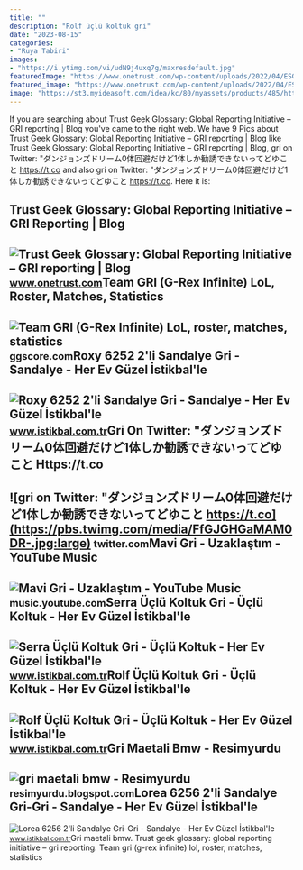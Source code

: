 ```yaml
---
title: ""
description: "Rolf üçlü koltuk gri"
date: "2023-08-15"
categories:
- "Ruya Tabiri"
images:
- "https://i.ytimg.com/vi/udN9j4uxq7g/maxresdefault.jpg"
featuredImage: "https://www.onetrust.com/wp-content/uploads/2022/04/ESG-Standards-vs-Frameworks-vs-Ratings.png"
featured_image: "https://www.onetrust.com/wp-content/uploads/2022/04/ESG-Standards-vs-Frameworks-vs-Ratings.png"
image: "https://st3.myideasoft.com/idea/kc/80/myassets/products/485/https-istikbal-mncdn-com-mnresize-1280-720-img-image-tr-23loe62560220002-2.jpg?revision=1668436822"
---
```


If you are searching about Trust Geek Glossary: Global Reporting Initiative – GRI reporting | Blog you've came to the right web. We have 9 Pics about Trust Geek Glossary: Global Reporting Initiative – GRI reporting | Blog like Trust Geek Glossary: Global Reporting Initiative – GRI reporting | Blog, gri on Twitter: "ダンジョンズドリーム0体回避だけど1体しか勧誘できないってどゆこと https://t.co and also gri on Twitter: "ダンジョンズドリーム0体回避だけど1体しか勧誘できないってどゆこと https://t.co. Here it is:

Trust Geek Glossary: Global Reporting Initiative – GRI Reporting | Blog
-----------------------------------------------------------------------

 ![Trust Geek Glossary: Global Reporting Initiative – GRI reporting | Blog](https://www.onetrust.com/wp-content/uploads/2022/04/ESG-Standards-vs-Frameworks-vs-Ratings.png) <small>www.onetrust.com</small>Team GRI (G-Rex Infinite) LoL, Roster, Matches, Statistics
----------------------------------------------------------

 ![Team GRI (G-Rex Infinite) LoL, roster, matches, statistics](https://ggscore.com/media/logo/t36403.png) <small>ggscore.com</small>Roxy 6252 2'li Sandalye Gri - Sandalye - Her Ev Güzel İstikbal'le
-----------------------------------------------------------------

 ![Roxy 6252 2'li Sandalye Gri - Sandalye - Her Ev Güzel İstikbal'le](https://st.myideasoft.com/idea/kc/80/myassets/products/874/https-istikbal-mncdn-com-mnresize-1280-720-img-image-tr-23rox62520220001-3.jpg?revision=1668436884) <small>www.istikbal.com.tr</small>Gri On Twitter: "ダンジョンズドリーム0体回避だけど1体しか勧誘できないってどゆこと Https://t.co
---------------------------------------------------------------

 ![gri on Twitter: "ダンジョンズドリーム0体回避だけど1体しか勧誘できないってどゆこと https://t.co](https://pbs.twimg.com/media/FfGJGHGaMAM0DR-.jpg:large) <small>twitter.com</small>Mavi Gri - Uzaklaştım - YouTube Music
-------------------------------------

 ![Mavi Gri - Uzaklaştım - YouTube Music](https://i.ytimg.com/vi/udN9j4uxq7g/maxresdefault.jpg) <small>music.youtube.com</small>Serra Üçlü Koltuk Gri - Üçlü Koltuk - Her Ev Güzel İstikbal'le
--------------------------------------------------------------

 ![Serra Üçlü Koltuk Gri - Üçlü Koltuk - Her Ev Güzel İstikbal'le](https://st3.myideasoft.com/idea/kc/80/myassets/products/278/https-istikbal-mncdn-com-mnresize-1280-720-img-image-tr-201sera0403000003-2.jpg?revision=1670585523) <small>www.istikbal.com.tr</small>Rolf Üçlü Koltuk Gri - Üçlü Koltuk - Her Ev Güzel İstikbal'le
-------------------------------------------------------------

 ![Rolf Üçlü Koltuk Gri - Üçlü Koltuk - Her Ev Güzel İstikbal'le](https://st3.myideasoft.com/idea/kc/80/myassets/products/212/https-istikbal-mncdn-com-mnresize-1280-720-img-image-tr-201rlkggh04000001-3.jpg?revision=1670585470) <small>www.istikbal.com.tr</small>Gri Maetali Bmw - Resimyurdu
----------------------------

 ![gri maetali bmw - Resimyurdu](https://1.bp.blogspot.com/-51o_uBk162M/Wm19HO-5G-I/AAAAAAAAK5k/gmsn8qohLQkqC15R4dJlGJfnaBOVKUaNQCK4BGAYYCw/s1600/gri%2Bmaetali%2Bbmw.jpg) <small>resimyurdu.blogspot.com</small>Lorea 6256 2'li Sandalye Gri-Gri - Sandalye - Her Ev Güzel İstikbal'le
----------------------------------------------------------------------

 ![Lorea 6256 2'li Sandalye Gri-Gri - Sandalye - Her Ev Güzel İstikbal'le](https://st3.myideasoft.com/idea/kc/80/myassets/products/485/https-istikbal-mncdn-com-mnresize-1280-720-img-image-tr-23loe62560220002-2.jpg?revision=1668436822) <small>www.istikbal.com.tr</small>Gri maetali bmw. Trust geek glossary: global reporting initiative – gri reporting. Team gri (g-rex infinite) lol, roster, matches, statistics
